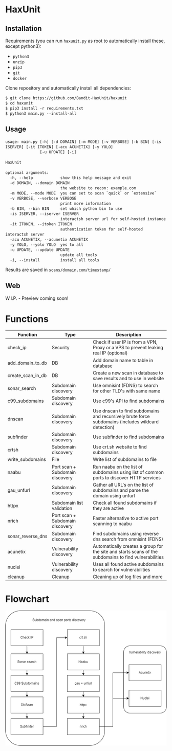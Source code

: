 # HaxUnit

## Installation

Requirements (you can run `haxunit.py` as root to automatically install these, except python3):
- `python3`
- `unzip`
- `pip3`
- `git`
- `docker`


Clone repository and automatically install all dependencies:
```commandline
$ git clone https://github.com/Bandit-HaxUnit/haxunit
$ cd haxunit
$ pip3 install -r requirements.txt
$ python3 main.py --install-all
```

## Usage

```commandline
usage: main.py [-h] [-d DOMAIN] [-m MODE] [-v VERBOSE] [-b BIN] [-is ISERVER] [-it ITOKEN] [-acu ACUNETIX] [-y YOLO]
               [-u UPDATE] [-i]

HaxUnit

optional arguments:
  -h, --help            show this help message and exit
  -d DOMAIN, --domain DOMAIN
                        the website to recon: example.com
  -m MODE, --mode MODE  you can set to scan `quick` or `extensive`
  -v VERBOSE, --verbose VERBOSE
                        print more information
  -b BIN, --bin BIN     set which python bin to use
  -is ISERVER, --iserver ISERVER
                        interactsh server url for self-hosted instance
  -it ITOKEN, --itoken ITOKEN
                        authentication token for self-hosted interactsh server
  -acu ACUNETIX, --acunetix ACUNETIX
  -y YOLO, --yolo YOLO  yes to all
  -u UPDATE, --update UPDATE
                        update all tools
  -i, --install         install all tools
```

Results are saved in `scans/domain.com/timestamp/`

## Web
W.I.P. - Preview coming soon!

# Functions

| Function           | Type                            | Description                                                                                           |
|--------------------|---------------------------------|-------------------------------------------------------------------------------------------------------|
| check_ip           | Security                        | Check if user IP is from a VPN, Proxy or a VPS to prevent leaking real IP (optional)                  |
| add_domain_to_db   | DB                              | Add domain name to table in database                                                                  |
| create_scan_in_db  | DB                              | Create a new scan in database to save results and to use in website                                   |
| sonar_search       | Subdomain discovery             | Use omnisint (FDNS) to search for other TLD's with same name                                          |
| c99_subdomains     | Subdomain discovery             | Use c99's API to find subdomains                                                                      |
| dnscan             | Subdomain discovery             | Use dnscan to find subdomains and recursively brute force subdomains (includes wildcard detection)    |
| subfinder          | Subdomain discovery             | Use subfinder to find subdomains                                                                      |
| crtsh              | Subdomain discovery             | Use crt.sh website to find subdomains                                                                 |
| write_subdomains   | File                            | Write list of subdomains to file                                                                      |
| naabu              | Port scan + Subdomain discovery | Run naabu on the list of subdomains using list of common ports to discover HTTP services              |
| gau_unfurl         | Subdomain discovery             | Gather all URL's on the list of subdomains and parse the domain using unfurl                          | 
| httpx              | Subdomain list validation       | Check all found subdomains if they are active                                                         | 
| nrich              | Port scan + Subdomain discovery | Faster alternative to active port scanning to naabu                                                   | 
| sonar_reverse_dns  | Subdomain discovery             | Find subdomains using reverse dns search from omnisint (FDNS)                                         |
| acunetix           | Vulnerability discovery         | Automatically creates a group for the site and starts scans of the subdomains to find vulnerabilities |
| nuclei             | Vulnerability discovery         | Uses all found active subdomains to search for vulnerabilities                                        | 
| cleanup            | Cleanup                         | Cleaning up of log files and more                                                                     |


# Flowchart
![Flowchart](/static/flowchart.png)
